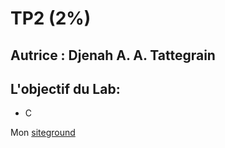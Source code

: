 # TP2 (2%)

## Autrice : Djenah A. A. Tattegrain

## L\'objectif du Lab:

- C

Mon [siteground](https://cidweb42.sg-host.com)